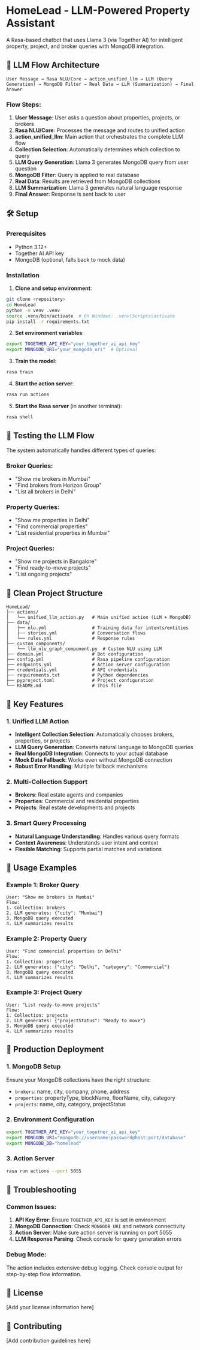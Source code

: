 # HomeLead - LLM-Powered Property Assistant

A Rasa-based chatbot that uses Llama 3 (via Together AI) for intelligent property, project, and broker queries with MongoDB integration.

## 🚀 LLM Flow Architecture

```
User Message → Rasa NLU/Core → action_unified_llm → LLM (Query Generation) → MongoDB Filter → Real Data → LLM (Summarization) → Final Answer
```

### Flow Steps:

1. **User Message**: User asks a question about properties, projects, or brokers
2. **Rasa NLU/Core**: Processes the message and routes to unified action
3. **action_unified_llm**: Main action that orchestrates the complete LLM flow
4. **Collection Selection**: Automatically determines which collection to query
5. **LLM Query Generation**: Llama 3 generates MongoDB query from user question
6. **MongoDB Filter**: Query is applied to real database
7. **Real Data**: Results are retrieved from MongoDB collections
8. **LLM Summarization**: Llama 3 generates natural language response
9. **Final Answer**: Response is sent back to user

## 🛠️ Setup

### Prerequisites
- Python 3.12+
- Together AI API key
- MongoDB (optional, falls back to mock data)

### Installation

1. **Clone and setup environment**:
```bash
git clone <repository>
cd HomeLead
python -m venv .venv
source .venv/bin/activate  # On Windows: .venv\Scripts\activate
pip install -r requirements.txt
```

2. **Set environment variables**:
```bash
export TOGETHER_API_KEY="your_together_ai_api_key"
export MONGODB_URI="your_mongodb_uri"  # Optional
```

3. **Train the model**:
```bash
rasa train
```

4. **Start the action server**:
```bash
rasa run actions
```

5. **Start the Rasa server** (in another terminal):
```bash
rasa shell
```

## 🧪 Testing the LLM Flow

The system automatically handles different types of queries:

### **Broker Queries:**
- "Show me brokers in Mumbai"
- "Find brokers from Horizon Group"
- "List all brokers in Delhi"

### **Property Queries:**
- "Show me properties in Delhi"
- "Find commercial properties"
- "List residential properties in Mumbai"

### **Project Queries:**
- "Show me projects in Bangalore"
- "Find ready-to-move projects"
- "List ongoing projects"

## 📁 Clean Project Structure

```
HomeLead/
├── actions/
│   └── unified_llm_action.py   # Main unified action (LLM + MongoDB)
├── data/
│   ├── nlu.yml                 # Training data for intents/entities
│   ├── stories.yml             # Conversation flows
│   └── rules.yml               # Response rules
├── custom_components/
│   └── llm_nlu_graph_component.py  # Custom NLU using LLM
├── domain.yml                  # Bot configuration
├── config.yml                  # Rasa pipeline configuration
├── endpoints.yml               # Action server configuration
├── credentials.yml             # API credentials
├── requirements.txt            # Python dependencies
├── pyproject.toml              # Project configuration
└── README.md                   # This file
```

## 🔧 Key Features

### 1. **Unified LLM Action**
- **Intelligent Collection Selection**: Automatically chooses brokers, properties, or projects
- **LLM Query Generation**: Converts natural language to MongoDB queries
- **Real MongoDB Integration**: Connects to your actual database
- **Mock Data Fallback**: Works even without MongoDB connection
- **Robust Error Handling**: Multiple fallback mechanisms

### 2. **Multi-Collection Support**
- **Brokers**: Real estate agents and companies
- **Properties**: Commercial and residential properties
- **Projects**: Real estate developments and projects

### 3. **Smart Query Processing**
- **Natural Language Understanding**: Handles various query formats
- **Context Awareness**: Understands user intent and context
- **Flexible Matching**: Supports partial matches and variations

## 🎯 Usage Examples

### Example 1: Broker Query
```
User: "Show me brokers in Mumbai"
Flow: 
1. Collection: brokers
2. LLM generates: {"city": "Mumbai"}
3. MongoDB query executed
4. LLM summarizes results
```

### Example 2: Property Query
```
User: "Find commercial properties in Delhi"
Flow:
1. Collection: properties
2. LLM generates: {"city": "Delhi", "category": "Commercial"}
3. MongoDB query executed
4. LLM summarizes results
```

### Example 3: Project Query
```
User: "List ready-to-move projects"
Flow:
1. Collection: projects
2. LLM generates: {"projectStatus": "Ready to move"}
3. MongoDB query executed
4. LLM summarizes results
```

## 🔄 Production Deployment

### 1. **MongoDB Setup**
Ensure your MongoDB collections have the right structure:
- `brokers`: name, city, company, phone, address
- `properties`: propertyType, blockName, floorName, city, category
- `projects`: name, city, category, projectStatus

### 2. **Environment Configuration**
```bash
export TOGETHER_API_KEY="your_together_ai_api_key"
export MONGODB_URI="mongodb://username:password@host:port/database"
export MONGODB_DB="homelead"
```

### 3. **Action Server**
```bash
rasa run actions --port 5055
```

## 🐛 Troubleshooting

### Common Issues:

1. **API Key Error**: Ensure `TOGETHER_API_KEY` is set in environment
2. **MongoDB Connection**: Check `MONGODB_URI` and network connectivity
3. **Action Server**: Make sure action server is running on port 5055
4. **LLM Response Parsing**: Check console for query generation errors

### Debug Mode:
The action includes extensive debug logging. Check console output for step-by-step flow information.

## 📝 License

[Add your license information here]

## 🤝 Contributing

[Add contribution guidelines here]
